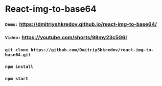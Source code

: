 # React-img-to-base64

### `Demo:` https://dmitriyshkredov.github.io/react-img-to-base64/

### `Video:` https://youtube.com/shorts/98my23c5G6I

### `git clone https://github.com/DmitriyShkredov/react-img-to-base64.git`

### `npm install`

### `npm start`
